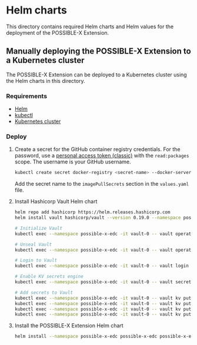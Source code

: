 # Helm charts

This directory contains required Helm charts and Helm values for the deployment of the POSSIBLE-X Extension.

## Manually deploying the POSSIBLE-X Extension to a Kubernetes cluster

The POSSIBLE-X Extension can be deployed to a Kubernetes cluster using the Helm charts in this directory.

### Requirements
- [Helm](https://helm.sh/docs/intro/install/)
- [kubectl](https://kubernetes.io/docs/tasks/tools/install-kubectl/)
- [Kubernetes cluster](https://kubernetes.io/docs/setup/)


### Deploy

1. Create a secret for the GitHub container registry credentials. For the password, use a [personal access token (classic)](https://docs.github.com/en/github/authenticating-to-github/creating-a-personal-access-token) with the `read:packages` scope. The username is your GitHub username.

    ```bash
    kubectl create secret docker-registry <secret-name> --docker-server=ghcr.io --docker-username=<username> --docker-password=<password> --docker-email=<email> --namespace possible-x-edc --create-namespace
    ```
   
   Add the secret name to the `imagePullSecrets` section in the `values.yaml` file.

2. Install Hashicorp Vault Helm chart

    ```bash
    helm repo add hashicorp https://helm.releases.hashicorp.com
    helm install vault hashicorp/vault --version 0.19.0 --namespace possible-x-edc

    # Initialize Vault
    kubectl exec --namespace possible-x-edc -it vault-0 -- vault operator init -key-shares=1 -key-threshold=1 -format=json > vault-keys.json

    # Unseal Vault
    kubectl exec --namespace possible-x-edc -it vault-0 -- vault operator unseal $(jq -r ".unseal_keys_b64[]" vault-keys.json)

    # Login to Vault
    kubectl exec --namespace possible-x-edc -it vault-0 -- vault login $(jq -r ".root_token" vault-keys.json)

    # Enable KV secrets engine
    kubectl exec --namespace possible-x-edc -it vault-0 -- vault secrets enable -version=2 -path=secret kv

    # Add secrets to Vault
    kubectl exec --namespace possible-x-edc -it vault-0 -- vault kv put secret/edc.ionos.access.key content=
    kubectl exec --namespace possible-x-edc -it vault-0 -- vault kv put secret/edc.ionos.secret.key content=
    kubectl exec --namespace possible-x-edc -it vault-0 -- vault kv put secret/edc.ionos.token content=
    kubectl exec --namespace possible-x-edc -it vault-0 -- vault kv put secret/possible.catalog.jwt.token content=
    ```

3. Install the POSSIBLE-X Extension Helm chart

    ```bash
    helm install --namespace possible-x-edc possible-x-edc possible-x-edc/
    ```
